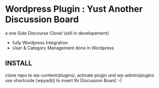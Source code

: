 # Wordpress Plugin : Yust Another Discussion Board


a one Side Discourse Clone! (still in developement)

- fully Wordpress Integration
- User & Category Management done in Wordpress


## INSTALL

clone repo to wp-content/plugins/, activate plugin und wp-admin/plugins
use shortcode [wpyadb] to insert thi Discussion Board  :-)
